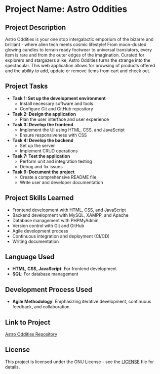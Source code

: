 # Project Name: Astro Oddities

## Project Description
Astro Oddities is your one stop intergalactic emporium of the bizarre and brilliant - where alien tech meets cosmic lifestyle! From moon-dusted glowing candles to terrain ready footwear to universal translators, every item is rare and from the outer edges of the imagination. Curated for explorers and stargazers alike, Astro Oddities turns the strange into the spectacular. This web application allows for browsing of products offered and the ability to add, update or remove items from cart and check out.

## Project Tasks
- **Task 1: Set up the development environment**
  - Install necessary software and tools
  - Configure Git and GitHub repository
- **Task 2: Design the application**
  - Plan the user interface and user experience
- **Task 3: Develop the frontend**
  - Implement the UI using HTML, CSS, and JavaScript
  - Ensure responsiveness with CSS 
- **Task 4: Develop the backend**
  - Set up the server
  - Implement CRUD operations
- **Task 7: Test the application**
  - Perform unit and integration testing
  - Debug and fix issues
- **Task 9: Document the project**
  - Create a comprehensive README file
  - Write user and developer documentation

## Project Skills Learned
- Frontend development with HTML, CSS, and JavaScript
- Backend development with MySQL, XAMPP, and Apache
- Database management with PHPMyAdmin
- Version control with Git and GitHub
- Agile development process
- Continuous integration and deployment (CI/CD)
- Writing documentation

## Language Used
- **HTML, CSS, JavaScript**: For frontend development
- **SQL**: For database management

## Development Process Used
- **Agile Methodology**: Emphasizing iterative development, continuous feedback, and collaboration.

## Link to Project
[Astro Oddities Repository](https://github.com/aprtay2887/AstroOddities)

## License
This project is licensed under the GNU License - see the [LICENSE](LICENSE) file for details.
